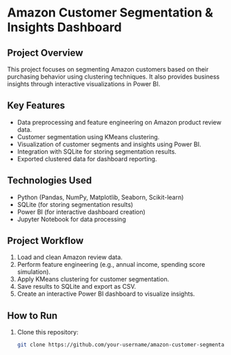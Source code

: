 # Amazon Customer Segmentation & Insights Dashboard

## Project Overview
This project focuses on segmenting Amazon customers based on their purchasing behavior using clustering techniques. It also provides business insights through interactive visualizations in Power BI.

## Key Features
- Data preprocessing and feature engineering on Amazon product review data.
- Customer segmentation using KMeans clustering.
- Visualization of customer segments and insights using Power BI.
- Integration with SQLite for storing segmentation results.
- Exported clustered data for dashboard reporting.

## Technologies Used
- Python (Pandas, NumPy, Matplotlib, Seaborn, Scikit-learn)
- SQLite (for storing segmentation results)
- Power BI (for interactive dashboard creation)
- Jupyter Notebook for data processing

## Project Workflow
1. Load and clean Amazon review data.
2. Perform feature engineering (e.g., annual income, spending score simulation).
3. Apply KMeans clustering for customer segmentation.
4. Save results to SQLite and export as CSV.
5. Create an interactive Power BI dashboard to visualize insights.

## How to Run
1. Clone this repository:
   ```bash
   git clone https://github.com/your-username/amazon-customer-segmentation-insights-dashboard.git
